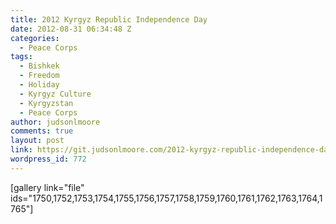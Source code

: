```yaml
---
title: 2012 Kyrgyz Republic Independence Day
date: 2012-08-31 06:34:48 Z
categories:
  - Peace Corps
tags:
  - Bishkek
  - Freedom
  - Holiday
  - Kyrgyz Culture
  - Kyrgyzstan
  - Peace Corps
author: judsonlmoore
comments: true
layout: post
link: https://git.judsonlmoore.com/2012-kyrgyz-republic-independence-day/
wordpress_id: 772
---
```


[gallery link="file" ids="1750,1752,1753,1754,1755,1756,1757,1758,1759,1760,1761,1762,1763,1764,1765"]
